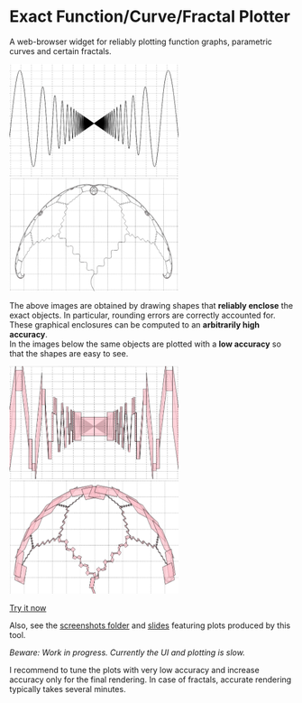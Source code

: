 # Exact Function/Curve/Fractal Plotter

A web-browser widget for reliably plotting function graphs, parametric curves and certain fractals.

<div>
<img src="README-images/xsinrecipx-accurate.png" alt="infinitely many waves" height="200" width="300">
<img src="README-images/umbrella-accurate.png" alt="umbrella-like fractal" height="200" width="300">
</div>

The above images are obtained by drawing shapes that **reliably enclose** the exact objects.
In particular, rounding errors are correctly accounted for.
These graphical enclosures can be computed to an **arbitrarily high accuracy**.  
In the images below the same objects are plotted with a **low accuracy** so that the shapes are easy to see.

<div>
<img src="README-images/xsinrecipx-inaccurate-above-accurate.png" alt="infinitely many waves - low accuracy" height="200" width="300">
<img src="README-images/umbrella-inaccurate-above-accurate.png" alt="umbrella-like fractal - low accuracy" height="200" width="300">
</div>

[Try it now](http://duck.aston.ac.uk/konecnym/plotter/)

Also, see the [screenshots folder](screenshots) and [slides](regional-cstaster-MK-cid-slides.pdf) featuring plots produced by this tool.

_Beware: Work in progress. Currently the UI and plotting is slow._

I recommend to tune the plots with very low accuracy and increase accuracy only for the final rendering.
In case of fractals, accurate rendering typically takes several minutes.

<!-- Screenshots: -->

